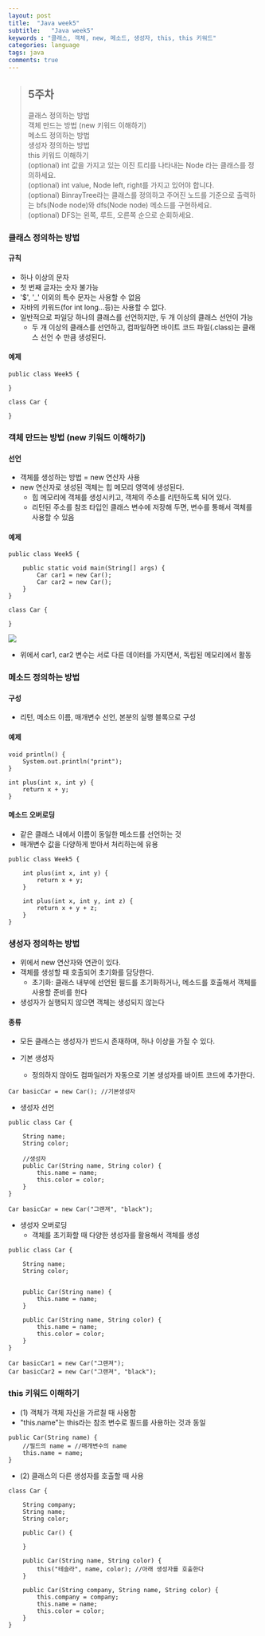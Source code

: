 ```yaml
---
layout: post
title:  "Java week5"
subtitle:   "Java week5"
keywords : "클래스, 객체, new, 메소드, 생성자, this, this 키워드"
categories: language
tags: java
comments: true
---
```


> ## 5주차  
> 클래스 정의하는 방법  
> 객체 만드는 방법 (new 키워드 이해하기)  
> 메소드 정의하는 방법  
> 생성자 정의하는 방법  
> this 키워드 이해하기  
> (optional) int 값을 가지고 있는 이진 트리를 나타내는 Node 라는 클래스를 정의하세요.  
> (optional) int value, Node left, right를 가지고 있어야 합니다.  
> (optional) BinrayTree라는 클래스를 정의하고 주어진 노드를 기준으로 출력하는 bfs(Node node)와 dfs(Node node) 메소드를 구현하세요.  
> (optional) DFS는 왼쪽, 루트, 오른쪽 순으로 순회하세요.  


### 클래스 정의하는 방법 
#### 규칙
- 하나 이상의 문자
- 첫 번째 글자는 숫자 불가능
- '$', '_' 이외의 특수 문자는 사용할 수 없음
- 자바의 키워드(for int long...등)는 사용할 수 없다.
- 일반적으로 파일당 하나의 클래스를 선언하지만, 두 개 이상의 클래스 선언이 가능
    - 두 개 이상의 클래스를 선언하고, 컴파일하면 바이트 코드 파일(.class)는 클래스 선언 수 만큼 생성된다.

#### 예제

```
public class Week5 {
 
}

class Car {
    
}
```


### 객체 만드는 방법 (new 키워드 이해하기)  

#### 선언
- 객체를 생성하는 방법 = new 연산자 사용
- new 연산자로 생성된 객체는 힙 메모리 영역에 생성된다.
    - 힙 메모리에 객체를 생성시키고, 객체의 주소를 리턴하도록 되어 있다.
    - 리턴된 주소를 참조 타입인 클래스 변수에 저장해 두면, 변수를 통해서 객체를 사용할 수 있음

#### 예제

```
public class Week5 {

    public static void main(String[] args) {
        Car car1 = new Car();
        Car car2 = new Car();
    }
}

class Car {

}
```

<img src="https://github.com/twowinsh87/twowinsh87.github.io/blob/master/assets/java/week5-1.jpeg?raw=true">

- 위에서 car1, car2 변수는 서로 다른 데이터를 가지면서, 독립된 메모리에서 활동


### 메소드 정의하는 방법 
#### 구성
- 리턴, 메소드 이름, 매개변수 선언, 본분의 실행 블록으로 구성

#### 예제 

```
void println() {
    System.out.println("print");
}

int plus(int x, int y) {
    return x + y;
}
```

#### 메소드 오버로딩
- 같은 클래스 내에서 이름이 동일한 메소드를 선언하는 것
- 매개변수 값을 다양하게 받아서 처리하는에 유용

```
public class Week5 {

    int plus(int x, int y) {
        return x + y;
    }
    
    int plus(int x, int y, int z) {
        return x + y + z;
    }
}
```

### 생성자 정의하는 방법  
- 위에서 new 연산자와 연관이 있다.
- 객체를 생성할 때 호출되어 초기화를 담당한다.
    - 초기화: 클래스 내부에 선언된 필드를 초기화하거나, 메소드를 호출해서 객체를 사용할 준비를 한다
- 생성자가 실행되지 않으면 객체는 생성되지 않는다

#### 종류
- 모든 클래스는 생성자가 반드시 존재하며, 하나 이상을 가질 수 있다.

- 기본 생성자
    - 정의하지 않아도 컴파일러가 자동으로 기본 생성자를 바이트 코드에 추가한다.

```
Car basicCar = new Car(); //기본생성자
```

- 생성자 선언

```
public class Car {

    String name;
    String color;

    //생성자
    public Car(String name, String color) {
        this.name = name;
        this.color = color;
    }
}

Car basicCar = new Car("그랜져", "black");
```

- 생성자 오버로딩
    - 객체를 초기화할 때 다양한 생성자를 활용해서 객체를 생성

```
public class Car {

    String name;
    String color;

    
    public Car(String name) {
        this.name = name;
    }

    public Car(String name, String color) {
        this.name = name;
        this.color = color;
    }
}

Car basicCar1 = new Car("그랜져");
Car basicCar2 = new Car("그랜져", "black");
```

### this 키워드 이해하기
- (1) 객체가 객체 자신을 가르칠 때 사용함
- "this.name"는 this라는 참조 변수로 필드를 사용하는 것과 동일

```
public Car(String name) {
    //필드의 name = //매개변수의 name
    this.name = name;
}
```

- (2) 클래스의 다른 생성자를 호출할 때 사용


```
class Car {

    String company;
    String name;
    String color;

    public Car() {
        
    }

    public Car(String name, String color) {
        this("테슬라", name, color); //아래 생성자를 호출한다
    }

    public Car(String company, String name, String color) {
        this.company = company;
        this.name = name;
        this.color = color;
    }
}
```
